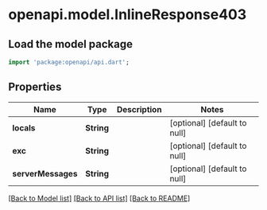 # openapi.model.InlineResponse403

## Load the model package
```dart
import 'package:openapi/api.dart';
```

## Properties
Name | Type | Description | Notes
------------ | ------------- | ------------- | -------------
**locals** | **String** |  | [optional] [default to null]
**exc** | **String** |  | [optional] [default to null]
**serverMessages** | **String** |  | [optional] [default to null]

[[Back to Model list]](../README.md#documentation-for-models) [[Back to API list]](../README.md#documentation-for-api-endpoints) [[Back to README]](../README.md)


